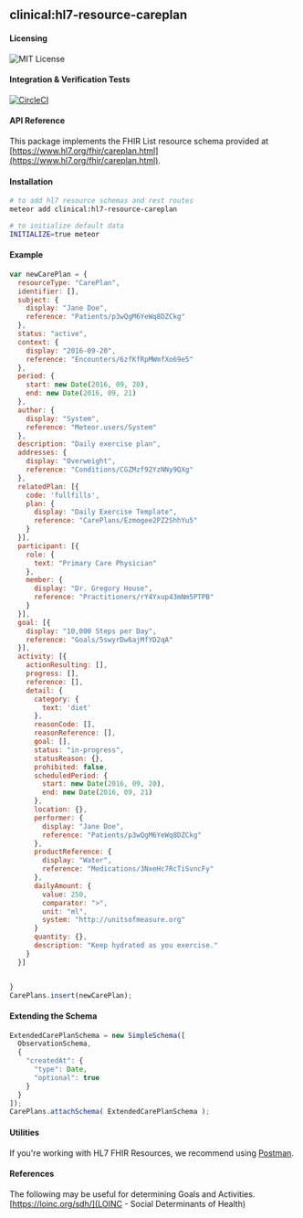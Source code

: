## clinical:hl7-resource-careplan  

#### Licensing  

![MIT License](https://img.shields.io/badge/license-MIT-blue.svg)


#### Integration & Verification Tests  

[![CircleCI](https://circleci.com/gh/clinical-meteor/hl7-resource-careplan/tree/master.svg?style=svg)](https://circleci.com/gh/clinical-meteor/hl7-resource-careplan/tree/master)


#### API Reference  

This package implements the FHIR List resource schema provided at [https://www.hl7.org/fhir/careplan.html](https://www.hl7.org/fhir/careplan.html).


#### Installation  

````bash
# to add hl7 resource schemas and rest routes
meteor add clinical:hl7-resource-careplan

# to initialize default data
INITIALIZE=true meteor
````

#### Example   

```js
var newCarePlan = {
  resourceType: "CarePlan",
  identifier: [],
  subject: {
    display: "Jane Doe",
    reference: "Patients/p3wQgM6YeWq8DZCkg"
  },
  status: "active",
  context: {
    display: "2016-09-20",
    reference: "Encounters/6zfKfRpMWmfXo69e5"
  },
  period: {
    start: new Date(2016, 09, 20),
    end: new Date(2016, 09, 21)
  },
  author: {
    display: "System",
    reference: "Meteor.users/System"
  },
  description: "Daily exercise plan",
  addresses: {
    display: "Overweight",
    reference: "Conditions/CGZMzf92YzNNy9QXg"
  },
  relatedPlan: [{
    code: 'fullfills',
    plan: {
      display: "Daily Exercise Template",
      reference: "CarePlans/Ezmogee2PZ2ShhYu5"
    }
  }],
  participant: [{
    role: {
      text: "Primary Care Physician"
    },
    member: {
      display: "Dr. Gregory House",
      reference: "Practitioners/rY4Yxup43mNm5PTPB"
    }
  }],
  goal: [{
    display: "10,000 Steps per Day",
    reference: "Goals/5swyrDw6ajMfYD2qA"    
  }],
  activity: [{
    actionResulting: [],
    progress: [],
    reference: [],
    detail: {
      category: {
        text: 'diet'
      },
      reasonCode: [],
      reasonReference: [],
      goal: [],
      status: "in-progress",
      statusReason: {},
      prohibited: false,
      scheduledPeriod: {
        start: new Date(2016, 09, 20),
        end: new Date(2016, 09, 21)
      },
      location: {},
      performer: {
        display: "Jane Doe",
        reference: "Patients/p3wQgM6YeWq8DZCkg"
      },
      productReference: {
        display: "Water",
        reference: "Medications/3NxeHc7RcTiSvncFy"
      },
      dailyAmount: {
        value: 250,
        comparator: ">",
        unit: "ml",
        system: "http://unitsofmeasure.org"
      }
      quantity: {},
      description: "Keep hydrated as you exercise."
    }
  }]


}
CarePlans.insert(newCarePlan);
```


#### Extending the Schema

```js
ExtendedCarePlanSchema = new SimpleSchema([
  ObservationSchema,
  {
    "createdAt": {
      "type": Date,
      "optional": true
    }
  }
]);
CarePlans.attachSchema( ExtendedCarePlanSchema );
```


#### Utilities  

If you're working with HL7 FHIR Resources, we recommend using [Postman](https://chrome.google.com/webstore/detail/postman/fhbjgbiflinjbdggehcddcbncdddomop?hl=en).


#### References  

The following may be useful for determining Goals and Activities.  
[https://loinc.org/sdh/](LOINC - Social Determinants of Health)

